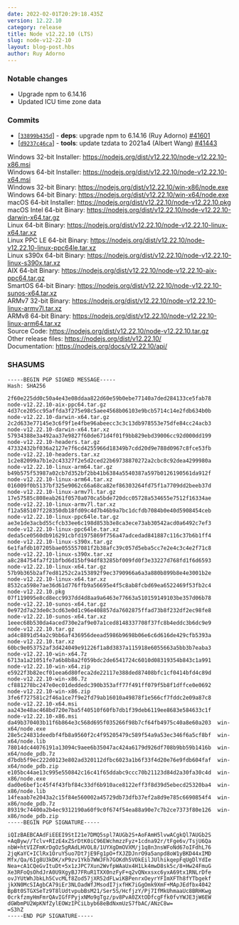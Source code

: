 ```yaml
---
date: 2022-02-01T20:29:18.435Z
version: 12.22.10
category: release
title: Node v12.22.10 (LTS)
slug: node-v12-22-10
layout: blog-post.hbs
author: Ruy Adorno
---
```


### Notable changes

- Upgrade npm to 6.14.16
- Updated ICU time zone data

### Commits

- \[[`33899b435d`](https://github.com/nodejs/node/commit/33899b435d)] - **deps**: upgrade npm to 6.14.16 (Ruy Adorno) [#41601](https://github.com/nodejs/node/pull/41601)
- \[[`d9237c46ca`](https://github.com/nodejs/node/commit/d9237c46ca)] - **tools**: update tzdata to 2021a4 (Albert Wang) [#41443](https://github.com/nodejs/node/pull/41443)

Windows 32-bit Installer: https://nodejs.org/dist/v12.22.10/node-v12.22.10-x86.msi \
Windows 64-bit Installer: https://nodejs.org/dist/v12.22.10/node-v12.22.10-x64.msi \
Windows 32-bit Binary: https://nodejs.org/dist/v12.22.10/win-x86/node.exe \
Windows 64-bit Binary: https://nodejs.org/dist/v12.22.10/win-x64/node.exe \
macOS 64-bit Installer: https://nodejs.org/dist/v12.22.10/node-v12.22.10.pkg \
macOS Intel 64-bit Binary: https://nodejs.org/dist/v12.22.10/node-v12.22.10-darwin-x64.tar.gz \
Linux 64-bit Binary: https://nodejs.org/dist/v12.22.10/node-v12.22.10-linux-x64.tar.xz \
Linux PPC LE 64-bit Binary: https://nodejs.org/dist/v12.22.10/node-v12.22.10-linux-ppc64le.tar.xz \
Linux s390x 64-bit Binary: https://nodejs.org/dist/v12.22.10/node-v12.22.10-linux-s390x.tar.xz \
AIX 64-bit Binary: https://nodejs.org/dist/v12.22.10/node-v12.22.10-aix-ppc64.tar.gz \
SmartOS 64-bit Binary: https://nodejs.org/dist/v12.22.10/node-v12.22.10-sunos-x64.tar.xz \
ARMv7 32-bit Binary: https://nodejs.org/dist/v12.22.10/node-v12.22.10-linux-armv7l.tar.xz \
ARMv8 64-bit Binary: https://nodejs.org/dist/v12.22.10/node-v12.22.10-linux-arm64.tar.xz \
Source Code: https://nodejs.org/dist/v12.22.10/node-v12.22.10.tar.gz \
Other release files: https://nodejs.org/dist/v12.22.10/ \
Documentation: https://nodejs.org/docs/v12.22.10/api/

### SHASUMS

```
-----BEGIN PGP SIGNED MESSAGE-----
Hash: SHA256

2f60e225dd0c50a4e43e08ddaa822d60e59b0ebe77140a7ded284133ce5fab78  node-v12.22.10-aix-ppc64.tar.gz
4d37ce205cc95affda3f275e98c5aee4568b06103e9bcb5714c14e2fdb634b0b  node-v12.22.10-darwin-x64.tar.gz
2c2d633e77145e3c6f9f1e4fbe96abeecc3c3c13db978553e75dfe84cc24acb3  node-v12.22.10-darwin-x64.tar.xz
57934388e3a492aa37e9827f60de671d4f01f9bb829ebd39006cc92d000dd199  node-v12.22.10-headers.tar.gz
47332432bf036a2127e7f6cd4255966d18349b7cdd20d9e788d0967c8fce53fb  node-v12.22.10-headers.tar.xz
1c2e82099a7b1e2c43327f2e5d2ced22b69738870272a2cbc8c92dea4299980a  node-v12.22.10-linux-arm64.tar.gz
b49b575f53987a02cb7d352bf2bb41b6384a5540387a597b0126190561da912f  node-v12.22.10-linux-arm64.tar.xz
016009f0b5137bf325e9062c66a68ca82ef86303264fd75f1a7709dd2beeb37d  node-v12.22.10-linux-armv7l.tar.gz
17e57585c808eab261f0570a070ca5bde720dcc05728a534655e7512f16334ae  node-v12.22.10-linux-armv7l.tar.xz
f12a585107f228350db18fd09c4d7b46b9a7bc1dcfdb7084b0e40d5908454ceb  node-v12.22.10-linux-ppc64le.tar.gz
ae3e1de3acbd55cfcb33ee6c198d853b3e8ca3ece73ab30542acd0a6492c7ef3  node-v12.22.10-linux-ppc64le.tar.xz
deda5ce0560db916291cbfd1975869f756a47adcedad841887c116c37b6b1ff4  node-v12.22.10-linux-s390x.tar.gz
6e1fafdb107205bae055557081f2b38afc39c057d5eba5cc7e2e4c3c4e2f71c8  node-v12.22.10-linux-s390x.tar.xz
a8c284754fa7f21bfbd6d15bf94df83285bf009fd0f3e33227d768fd1f6d6593  node-v12.22.10-linux-x64.tar.gz
57b9b365b2af7ed81252c2a153892f9ec3790966a6a3a880b899b8e4e3001b2e  node-v12.22.10-linux-x64.tar.xz
8532ca598e7ae36d61d776ffb9a56695e4f5c8ab8fcbd69ea6522469f53fb2c4  node-v12.22.10.pkg
07f119095e8cd8ecc9937dd4d8aa9a6463e77663a510159149103be357d06b78  node-v12.22.10-sunos-x64.tar.gz
0e972d7a23de0c3cd63e0d1c96e408857da7602875ffad73b8f232df2ec98fe8  node-v12.22.10-sunos-x64.tar.xz
1eeec68b530da4aced730e2af9e07a1ced8148337708f37fc8b4eddc3b6dc9e9  node-v12.22.10.tar.gz
ad4c8891d54a2c9bb6af436956deead5986b9698b06e6c6d616de429cfb5393a  node-v12.22.10.tar.xz
60bc9e053752af3d424049e91226f1a8d3837a115918e6055663a5bb3b7eaba3  node-v12.22.10-win-x64.7z
6713a1a21051fe7a6b8b8a2f059bdc2de6541724c6010d08319354b843c1a991  node-v12.22.10-win-x64.zip
e5922f3b82ecf01eea6d80feca2de22117e388ded87408bfc1cf0414bfd4c89d  node-v12.22.10-win-x86.7z
cf881278bc247e0ec01deddedc390b353aff77f491ff079f5b8f1dffce0e0692  node-v12.22.10-win-x86.zip
3fe6f727581c2f46a1ce7f9e2fd79ab16010a49878f1e566cf7fddc2e09a87c8  node-v12.22.10-x64.msi
aa243e48ac468bd720e7ba5f40510f60fb7db1f39deb6119ee8683e584633c1f  node-v12.22.10-x86.msi
da49b370403b11f6b864e3c568d695f035266f98b7cf64fb4975c40a8e60a203  win-x64/node.exe
28e5c24831deedbf4fb8a9560f2c4f95205479c589f54a9a53ec346f6a5cf8bf  win-x64/node.lib
78014dc44076191a13094c9aee6b35047ac424a6179d926df708b9bb59b1416b  win-x64/node_pdb.7z
d7bdb5f9ec222d0123e802ad320112dfbc6023a1b6f33f4d20e76e9fdb604faf  win-x64/node_pdb.zip
e105bc44ae13c995e550842c16c41f65ddabc9ccc70b21123d84d2a30fa30c4d  win-x86/node.exe
dad0e6bef1c45f4f43fbf84c33df6b910ace8122eff3f8d39d5ebecd25320ba4  win-x86/node.lib
14feaab7e2043a2c15f84e560002a45729db73dfb37ef2a8d9e785c6690854f4  win-x86/node_pdb.7z
89319c74400a2b4ec9312190a60f9c0f674f54ea88a90e7c7b2ce7373f80e126  win-x86/node_pdb.zip
-----BEGIN PGP SIGNATURE-----

iQIzBAEBCAAdFiEEEI9StI21e7DMQ5spl7AUGb2S+AoFAmH5lvwACgkQl7AUGb2S
+AqByw//Tclv+RIzE4xZSrDtK0iC96EWchmzzFyz+1cdna92r/tFge6v/TsjU6Qa
nbW+htVIZFmKrDgOz5gRAdLHVOL8/1UYXgDmOVXM/j1q8n3nsWFoNd67oIFdhL76
2jqKaYC+IClRx1OruY5uo7Dt7jE9Fg1pO+fXJZDJnrO9a5anpd8oW1yBKD44xIMD
Mfx/Qa/6Ig8U3kDK/xP9zv1Ykb7WWJFh7GOKdh5VOkEilJUlhikqepFqUgDlYdIe
Nea+cA1CQeGvItuDt+5x1zJPC7Xun2WvfpWAaUx4H1Lk4mwD8sk5c/8+Hw24FmuG
Xe3RFoQsOhdJrA0U9XgyBJ7FRuR1TXX0nzFyF+q2vQNxxsxc6yxA69tx1RNLrDfe
ovJYUtWhJbkLh5CvcMLf8Zod57jXR52dFLwiKBPenrxOeyrYFImXFTh8fYTbgekf
jkXN0McSIAgbCA79iEr3NLOadWfJMsodI7jxfHK7iGgOmk9XmF+MApJEdfbx4042
BpBt0STGXSeTz9T8lUdtvpubBsM21/Ser5S/HcfjzY/Pj7IfMkUhmaaUc8BRHKwg
0crkfzmyHmFmrQAvIGfFPyjxNMo9gTgz/pv8PvA0ZXtODfcgFfk0fvYWJE3jW6EW
dGWbmPU2WpKNfZylEOWzIPCiLbyb68eBdNxmUzS7fbAC/ANzC8w=
=S3hZ
-----END PGP SIGNATURE-----

```
